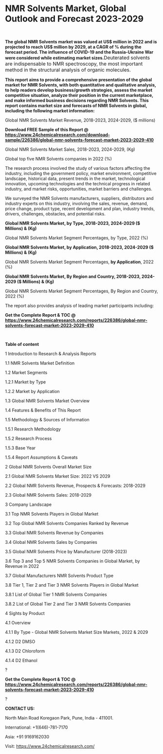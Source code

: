 <h1>NMR Solvents Market, Global Outlook and Forecast 2023-2029</h1><br/><p><strong>The global NMR Solvents market was valued at US$ million in 2022 and is projected to reach US$ million by 2029, at a <strong>CAGR</strong> of % during the forecast period. The influence of COVID-19 and the Russia-Ukraine War were considered while estimating market sizes.</strong><span style="font-size:16px">Deuterated solvents are indispensable to NMR spectroscopy, the most important method in the structural analysis of organic molecules.</span></p>
 
 
 
 <p><strong>This report aims to provide a comprehensive presentation of the global market for NMR Solvents, with both quantitative and qualitative analysis, to help readers develop business/growth strategies, assess the market competitive situation, analyze their position in the current marketplace, and make informed business decisions regarding NMR Solvents. This report contains market size and forecasts of NMR Solvents in global, including the following market information:</strong></p>
 
 
 
 <p>Global NMR Solvents Market Revenue, 2018-2023, 2024-2029, ($ millions)</p>
 
 
 
 <div><b>Download FREE Sample of this Report @ <a href="https://www.24chemicalresearch.com/download-sample/226386/global-nmr-solvents-forecast-market-2023-2029-410">https://www.24chemicalresearch.com/download-sample/226386/global-nmr-solvents-forecast-market-2023-2029-410</a></b></div>
 
 
 
 <p>Global NMR Solvents Market Sales, 2018-2023, 2024-2029, (Kg)</p>
 
 
 
 <p>Global top five NMR Solvents companies in 2022 (%)</p>
 
 
 
 <p>The research process involved the study of various factors affecting the industry, including the government policy, market environment, competitive landscape, historical data, present trends in the market, technological innovation, upcoming technologies and the technical progress in related industry, and market risks, opportunities, market barriers and challenges.</p>
 
 
 
 <p>We surveyed the NMR Solvents manufacturers, suppliers, distributors and industry experts on this industry, involving the sales, revenue, demand, price change, product type, recent development and plan, industry trends, drivers, challenges, obstacles, and potential risks.</p>
 
 
 
 <p><strong>Global NMR Solvents Market, by Type, 2018-2023, 2024-2029 ($ Millions) & (Kg)</strong></p>
 
 
 
 <p>Global NMR Solvents Market Segment Percentages, by Type, 2022 (%)</p>
 
 
 
 <p><strong>Global NMR Solvents Market, <strong>by Application</strong>, 2018-2023, 2024-2029 ($ Millions) & (Kg)</strong></p>
 
 
 
 <p>Global NMR Solvents Market Segment Percentages, <strong>by Application</strong>, 2022 (%)</p>
 
 
 
 <p><strong>Global NMR Solvents Market, By Region and Country, 2018-2023, 2024-2029 ($ Millions) & (Kg)</strong></p>
 
 
 
 <p>Global NMR Solvents Market Segment Percentages, By Region and Country, 2022 (%)</p>
 
 
 
 <p>The report also provides analysis of leading market participants including:</p>
 
 
 
 <div><b>Get the Complete Report & TOC @ <a href="https://www.24chemicalresearch.com/reports/226386/global-nmr-solvents-forecast-market-2023-2029-410">https://www.24chemicalresearch.com/reports/226386/global-nmr-solvents-forecast-market-2023-2029-410</a></b></div>
 
 
 
 <p><br />
 
 <b>Table of content</b></p>
 
 
 
 <p>1 Introduction to Research & Analysis Reports<br />
 
 1.1 NMR Solvents Market Definition<br />
 
 1.2 Market Segments<br />
 
 1.2.1 Market by Type<br />
 
 1.2.2 Market by Application<br />
 
 1.3 Global NMR Solvents Market Overview<br />
 
 1.4 Features & Benefits of This Report<br />
 
 1.5 Methodology & Sources of Information<br />
 
 1.5.1 Research Methodology<br />
 
 1.5.2 Research Process<br />
 
 1.5.3 Base Year<br />
 
 1.5.4 Report Assumptions & Caveats<br />
 
 2 Global NMR Solvents Overall Market Size<br />
 
 2.1 Global NMR Solvents Market Size: 2022 VS 2029<br />
 
 2.2 Global NMR Solvents Revenue, Prospects & Forecasts: 2018-2029<br />
 
 2.3 Global NMR Solvents Sales: 2018-2029<br />
 
 3 Company Landscape<br />
 
 3.1 Top NMR Solvents Players in Global Market<br />
 
 3.2 Top Global NMR Solvents Companies Ranked by Revenue<br />
 
 3.3 Global NMR Solvents Revenue by Companies<br />
 
 3.4 Global NMR Solvents Sales by Companies<br />
 
 3.5 Global NMR Solvents Price by Manufacturer (2018-2023)<br />
 
 3.6 Top 3 and Top 5 NMR Solvents Companies in Global Market, by Revenue in 2022<br />
 
 3.7 Global Manufacturers NMR Solvents Product Type<br />
 
 3.8 Tier 1, Tier 2 and Tier 3 NMR Solvents Players in Global Market<br />
 
 3.8.1 List of Global Tier 1 NMR Solvents Companies<br />
 
 3.8.2 List of Global Tier 2 and Tier 3 NMR Solvents Companies<br />
 
 4 Sights by Product<br />
 
 4.1 Overview<br />
 
 4.1.1 By Type - Global NMR Solvents Market Size Markets, 2022 & 2029<br />
 
 4.1.2 D2 DMSO<br />
 
 4.1.3 D2 Chloroform<br />
 
 4.1.4 D2 Ethanol<br />
 
 ? </p>
 
 
 
 <div><b>Get the Complete Report & TOC @ <a href="https://www.24chemicalresearch.com/reports/226386/global-nmr-solvents-forecast-market-2023-2029-410">https://www.24chemicalresearch.com/reports/226386/global-nmr-solvents-forecast-market-2023-2029-410</a></b></div>
 
 
 
 <p>? </p>
 
 
 
 <p><b>CONTACT US:</b><br />
 
 North Main Road Koregaon Park, Pune, India - 411001.<br />
 
 International: +1(646)-781-7170<br />
 
 Asia: +91 9169162030<br />
 
 Visit: <a href="https://www.24chemicalresearch.com/">https://www.24chemicalresearch.com/</a></p>